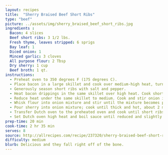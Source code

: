 ```yaml
---
layout: recipes
title:  "Sherry Braised Beef Short Ribs"
type: "beef"
picture: ../assets/img/sherry_braised_beef_short_ribs.jpg
ingredients :
  Bacon: 4 slices
  Beef short ribs: 3 1/2 lbs.
  Fresh thyme, leaves stripped: 6 sprigs
  Bay leaf: 1
  Diced onion: 1
  Minced garlic: 3 cloves
  All purpose flour: 2 Tbsp
  Dry sherry: 1 cup
  Beef broth: 1 qt.
instructions:
  - Preheat oven to 350 degrees F (175 degrees C).
  - Place bacon in a large skillet and cook over medium-high heat, turning occasionally, until evenly browned, about 10 minutes. Transfer crisped bacon with a slotted spoon to a Dutch oven. Retain bacon drippings in the skillet.
  - Generously season short ribs with salt and pepper.
  - Heat bacon drippings in the same skillet over high heat. Cook short ribs in hot bacon fat until browned and caramelized on all sides, 3 to 5 minutes per side. Transfer ribs to the Dutch oven, reserving drippings in the skillet. Add thyme and bay leaf to the ribs mixture.
  - Reduce heat under the same skillet to medium. Cook and stir onion in the skillet until soft and golden, 5 to 10 minutes. Add garlic; cook and stir until fragrant, about 30 seconds.
  - Whisk flour into onion mixture and stir until the mixture becomes paste-like and light golden brown, 1 to 3 minutes.
  - Pour sherry into onion mixture; cook until thick and hot, about 2 minutes. Pour onion-sherry mixture into Dutch oven; add beef broth and salt to taste. Bring ribs mixture to a simmer and cover the Dutch oven with a lid.
  - Transfer Dutch oven to the preheated oven and cook until short ribs are fork tender, about 2 hours. Remove ribs to a serving dish, reserving sauce in the pot.
  - Set Dutch oven high heat and boil sauce until reduced and slightly thickened, about 10 minutes. Spoon reduced sauce over ribs.
prep-time: 20 min
cook-time: 2 hr 35 min
serves: 8
source: http://allrecipes.com/recipe/237320/sherry-braised-beef-short-ribs/
difficulty: medium
blurb: Delicious and they fall right off of the bone.
---
```

